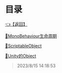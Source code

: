 # 目录  


[👈【返回】](/--目录--/Unity笔记/--目录--Unity笔记)  


[📁MonoBehaviour生命周期](/--目录--/Unity笔记/Unity对象系统/MonoBehaviour生命周期/--目录--MonoBehaviour生命周期)  

[📜ScriptableObject](/Unity笔记/Unity对象系统/ScriptableObject)  

[📜Unity的Object](/Unity笔记/Unity对象系统/Unity的Object)  







> 2023/8/15 14:18:53

